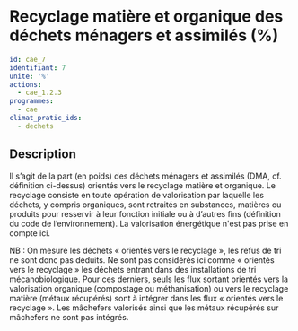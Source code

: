 # Recyclage matière et organique des déchets ménagers et assimilés (%)
```yaml
id: cae_7
identifiant: 7
unite: '%'
actions:
  - cae_1.2.3
programmes:
  - cae
climat_pratic_ids:
  - dechets
```
## Description
Il s’agit de la part (en poids) des déchets ménagers et assimilés (DMA, cf. définition ci-dessus) orientés vers le recyclage matière et organique. Le recyclage consiste en toute opération de valorisation par laquelle les déchets, y compris organiques, sont retraités en substances, matières ou produits pour resservir à leur fonction initiale ou à d’autres fins (définition du code de l’environnement). La valorisation énergétique n'est pas prise en compte ici.

NB : On mesure les déchets « orientés vers le recyclage », les refus de tri ne sont donc pas déduits. Ne sont pas considérés ici comme « orientés vers le recyclage » les déchets entrant dans des installations de tri mécanobiologique. Pour ces derniers, seuls les flux sortant orientés vers la valorisation organique (compostage ou méthanisation) ou vers le recyclage matière (métaux récupérés) sont à intégrer dans les flux « orientés vers le recyclage ». Les mâchefers valorisés ainsi que les métaux récupérés sur mâchefers ne sont pas intégrés.




